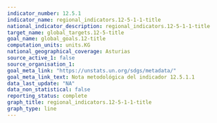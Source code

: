 ```yaml
---
indicator_number: 12.5.1
indicator_name: regional_indicators.12-5-1-1-title
national_indicator_description: regional_indicators.12-5-1-1-title
target_name: global_targets.12-5-title
goal_name: global_goals.12-title
computation_units: units.KG
national_geographical_coverage: Asturias
source_active_1: false
source_organisation_1:  
goal_meta_link: "https://unstats.un.org/sdgs/metadata/"
goal_meta_link_text: Nota metodológica del indicador 12.5.1.1
data_last_update: "NA"
data_non_statistical: false
reporting_status: complete
graph_title: regional_indicators.12-5-1-1-title
graph_type: line
---
```

